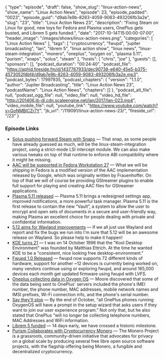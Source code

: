 {
  "type": "episode",
  "draft": false,
  "show_slug": "linux-action-news",
  "show_name": "Linux Action News",
  "episode": 23,
  "episode_padded": "0023",
  "episode_guid": "d9ab7e9b-8263-4059-9083-493206fb3a2e",
  "slug": "23",
  "title": "Linux Action News 23",
  "description": "Fixing Steam on Linux for good, new toys for Fedora and Plasma users, OnePlus gets busted, and Librem 5 gets funded.",
  "date": "2017-10-14T15:00:00-07:00",
  "header_image": "/images/shows/linux-action-news.png",
  "categories": [
    "Linux Action News"
  ],
  "tags": [
    "cryptocurrency",
    "fwupd",
    "jupiter broadcasting",
    "lan",
    "librem 5",
    "linux action show",
    "linux news",
    "linux-steam-integration",
    "monero",
    "oneplus",
    "oxygen os",
    "plasma 5.11",
    "purism",
    "snaps",
    "solus",
    "steam"
  ],
  "hosts": [
    "chris",
    "joe"
  ],
  "guests": [],
  "sponsors": [],
  "podcast_duration": "00:24:40",
  "podcast_file": "https://aphid.fireside.fm/d/1437767933/dec90738-e640-45e5-b375-4573052f4bf4/d9ab7e9b-8263-4059-9083-493206fb3a2e.mp3",
  "podcast_bytes": 17997935,
  "podcast_chapters": {
    "version": "1.1.0",
    "author": "Jupiter Broadcasting",
    "title": "Linux Action News 23",
    "podcastName": "Linux Action News",
    "chapters": []
  },
  "podcast_alt_file": null,
  "podcast_ogg_file": null,
  "video_file": null,
  "video_hd_file": "http://201406.jb-dl.cdn.scaleengine.net/lan/2017/lan-023.mp4",
  "video_mobile_file": null,
  "youtube_link": "https://www.youtube.com/watch?v=GoNMBlCZr7Y",
  "jb_url": "/119091/linux-action-news-23/",
  "fireside_url": "/23"
}


### Episode Links

  * [Solus pushing forward Steam with Snaps](https://plus.google.com/+Solus-Project/posts/ZL8C2wBqbfg "Solus pushing forward Steam with Snaps") — That snap, as some people have already guessed as much, will be the linux-steam-integration project, using a strict-mode LSI intercept module. We can also make various tweaks on top of that runtime to enforce ABI compatibility where it might be missing. 
  * [AAC will be supported in Fedora Workstation 27](https://blogs.gnome.org/uraeus/2017/10/12/aac-support-will-be-available-in-fedora-workstation-27/ "AAC will be supported in Fedora Workstation 27") — What we will be shipping in Fedora is a modified version of the AAC implementation released by Google, which was originally written by Frauenhoffer. On top of that we will of course be providing GStreamer plugins to enable full support for playing and creating AAC files for GStreamer applications.
  * [Plasma 5.11 released](https://www.kde.org/announcements/plasma-5.11.0.php "Plasma 5.11 released") — Plasma 5.11 brings a redesigned settings app, improved notifications, a more powerful task manager. Plasma 5.11 is the first release to contain the new “Vault”, a system to allow the user to encrypt and open sets of documents in a secure and user-friendly way, making Plasma an excellent choice for people dealing with private and confidential information.
  * [5.12 aims for Wayland improvements](https://www.phoronix.com/scan.php?page=news_item&px=Plasma-5.12-Wayland-Release "5.12 aims for Wayland improvements") — If we all just use Wayland and report and fix the bugs we run into I'm sure that 5.12 will be an awesome release on Wayland. So please help to make it happen! 
  * [KDE turns 21](https://www.phoronix.com/scan.php?page=news_item&px=KDE-21-Years-Old "KDE turns 21") — t was on 14 October 1996 that the "Kool Desktop Environment" was founded by Matthias Ettrich. At the time he wanted KDE to be a "consistent, nice looking free desktop-environment." 
  * [Fwupd 1.0 Released](https://www.phoronix.com/scan.php?page=news_item&px=fwupd-1.0-Released "Fwupd 1.0 Released") — fwupd now supports 72 different kinds of hardware, support for another ~12 devices is currently being worked on, many vendors continue using or exploring fwupd, and around 165,000 devices each month get updated firmware using fwupd with LVFS. 
  * [Oneplus collecting data in Oxygen OS](http://www.androidpolice.com/2017/10/10/never-settle-oneplus-found-collecting-personally-identifiable-analytics-data-phone-owners/ "Oneplus collecting data in Oxygen OS") — Moore discovered that some of the data being sent to OnePlus' servers included the phone's IMEI number, the phone number, MAC addresses, mobile network names and IMSI prefixes, Wi-Fi connection info, and the phone's serial number. 
  * [Say they'll stop](https://www.xda-developers.com/oneplus-talks-oxygenos-analytics-stops/ "Say they'll stop") — By the end of October, “all OnePlus phones running OxygenOS will have a prompt in the setup wizard that asks users if they want to join our user experience program.” Not only that, but he also stated that OnePlus “will no longer be collecting telephone numbers, MAC Addresses and WiFi information.
  * [Librem 5 funded](https://puri.sm/posts/librem-5-over-1-6-million-what-this-means-for-you/ "Librem 5 funded") — 14 days early, we have crossed a historic milestone.
  * [Purism Collaborates with Cryptocurrency Monero](https://puri.sm/posts/purism-collaborates-with-cryptocurrency-monero-to-enable-mobile-payments/ "Purism Collaborates with Cryptocurrency Monero") — The Monero Project is a grassroots, community-driven initiative that advocates for privacy on a global scale by producing several free libre open source software projects, with the flagship offering being Monero, a fungible and decentralized cryptocurrency.


